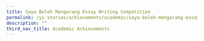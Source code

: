 ```yaml
---
title: Saya Boleh Mengarang Essay Writing Competition
permalink: /yi-stories/achievements/academic/saya-boleh-mengarang-essay-writing-competition/
description: ""
third_nav_title: Academic Achievements
---
```

